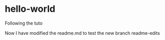 # hello-world
Following the tuto

Now I have modified the readme.md to test the new branch readme-edits
